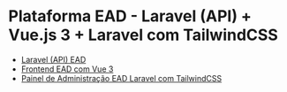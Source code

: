 # Plataforma EAD - Laravel (API) + Vue.js 3 + Laravel com TailwindCSS
- [Laravel (API) EAD](https://academy.especializati.com.br/curso/criando-plataforma-ead-com-laravel)
- [Frontend EAD com Vue 3](https://academy.especializati.com.br/curso/vue-3-plataforma-ead)
- [Painel de Administração EAD Laravel com TailwindCSS](https://academy.especializati.com.br/curso/laravel-desenvolvendo-sistema-administracao)
